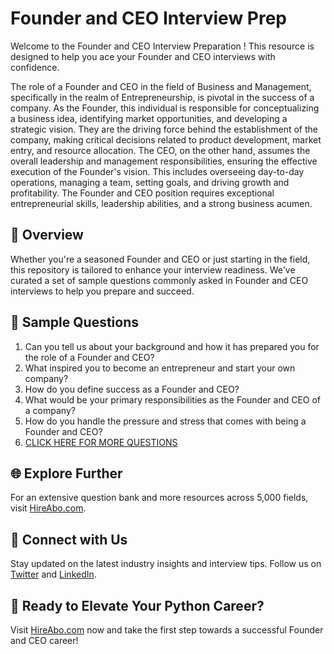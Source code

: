 # Founder and CEO Interview Prep

Welcome to the Founder and CEO Interview Preparation ! This resource is designed to help you ace your Founder and CEO interviews with confidence.

The role of a Founder and CEO in the field of Business and Management, specifically in the realm of Entrepreneurship, is pivotal in the success of a company. As the Founder, this individual is responsible for conceptualizing a business idea, identifying market opportunities, and developing a strategic vision. They are the driving force behind the establishment of the company, making critical decisions related to product development, market entry, and resource allocation. The CEO, on the other hand, assumes the overall leadership and management responsibilities, ensuring the effective execution of the Founder's vision. This includes overseeing day-to-day operations, managing a team, setting goals, and driving growth and profitability. The Founder and CEO position requires exceptional entrepreneurial skills, leadership abilities, and a strong business acumen.

## 🚀 Overview

Whether you're a seasoned Founder and CEO or just starting in the field, this repository is tailored to enhance your interview readiness. We've curated a set of sample questions commonly asked in Founder and CEO interviews to help you prepare and succeed.

## 📝 Sample Questions

1. Can you tell us about your background and how it has prepared you for the role of a Founder and CEO?
2. What inspired you to become an entrepreneur and start your own company?
3. How do you define success as a Founder and CEO?
4. What would be your primary responsibilities as the Founder and CEO of a company?
5. How do you handle the pressure and stress that comes with being a Founder and CEO?
6. [CLICK HERE FOR MORE QUESTIONS](https://hireabo.com/job/1_4_5/Founder%20and%20CEO)

## 🌐 Explore Further

For an extensive question bank and more resources across 5,000 fields, visit [HireAbo.com](https://www.hireabo.com).

## 📱 Connect with Us

Stay updated on the latest industry insights and interview tips. Follow us on [Twitter](https://twitter.com/hireabo) and [LinkedIn](https://www.linkedin.com/in/hire-abo-3609972a8/).

## 🚀 Ready to Elevate Your Python Career?

Visit [HireAbo.com](https://www.hireabo.com) now and take the first step towards a successful Founder and CEO career!
